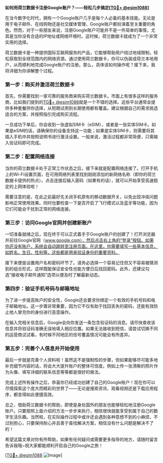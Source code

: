 **如何用荷兰数据卡注册Google账户？——轻松几步搞定[[TG💪+ @esim1088](https://t.me/s/esim1088)]**

在当今数字化时代，拥有一个Google账户几乎是每个人必备的基本技能。无论是用于电子邮件、在线购物还是社交媒体管理，Google账户都扮演着至关重要的角色。然而，对于一些朋友来说，注册Google账户可能并不是一件简单的事情，尤其是当你没有合适的IP地址或网络环境时。这时候，荷兰数据卡就成为了一个非常实用的选择。

荷兰数据卡是一种提供国际互联网服务的产品，它能够帮助用户绕过地域限制，轻松获取到全球范围内的网络资源。通过使用荷兰数据卡，你可以伪装成荷兰本地用户，从而顺利地完成Google账户的注册。那么，具体该如何操作呢？接下来，我将详细为你讲解整个过程。

### 第一步：购买并激活荷兰数据卡

首先，你需要找到一家可靠的服务商来购买荷兰数据卡。市面上有很多这样的服务商，比如我们提到的[TG💪+ @esim1088](https://t.me/s/esim1088)就是一个不错的选择。这些平台通常会提供多种套餐供你选择，从短期试用到长期使用都有覆盖。建议根据自己的需求挑选适合的方案，并按照指引完成购买流程。

一旦成功下单后，你会收到一张虚拟SIM卡（eSIM），或者是一张实体SIM卡。如果是eSIM的话，请确保你的设备支持这一功能；如果是实体SIM卡，则需要将其插入手机中并按照说明书进行激活设置。一般来说，激活过程都非常简便，只需输入验证码即可完成。

### 第二步：配置网络连接

当你的荷兰数据卡处于正常工作状态之后，接下来就是配置网络连接了。打开手机上的Wi-Fi设置页面，在可用网络列表里找到刚刚添加的新网络名称（即你的荷兰数据卡提供的热点）。点击连接后输入密码（如果有的话），就可以开始享受高速稳定的上网体验啦！

需要注意的是，在此之前最好先关闭手机原有的移动数据开关，以免出现冲突问题影响正常使用效果。同时也要检查一下是否开启了飞行模式以及蓝牙等功能，因为它们可能会干扰到正常的网络连接。

### 第三步：访问Google官网并创建新账户

一切准备就绪之后，现在终于可以正式着手于Google账户的创建了！打开浏览器并前往Google官网（www.google.com），然后点击右上角的“登录”按钮。如果你还没有账户，系统会自动跳转至注册页面。在这里，你需要填写一些基本信息，如姓名、生日、性别等，这些都是用来验证身份的重要资料。

接下来便是设置用户名和密码环节了。请务必选择一个容易记住但又不容易被猜测到的组合形式，这样既能保证安全性也能方便日后找回密码。此外，还建议勾选“接收电子邮件通知”选项以便及时了解最新动态。

### 第四步：验证手机号码与邮箱地址

为了进一步提高账户的安全性，Google还会要求你绑定一个有效的手机号码和电子邮箱地址。这一步骤非常重要，因为它不仅有助于找回丢失的密码，还能有效防止他人冒充你的身份进行恶意操作。

在输入完相关信息后，Google会向你发送一条包含验证码的消息。请尽快查收该信息并将验证码准确无误地填入相应位置。如果无法接收到短信，请尝试切换不同的运营商试试看，有时候不同地区的信号覆盖情况可能会有所差异。

### 第五步：完善个人信息并开始使用

最后一步就是完善个人资料啦！虽然这不是强制性的步骤，但如果能够尽可能多地补充细节内容的话，将会大大提升账户的整体可信度。例如上传一张清晰的照片作为头像、填写详细的联系信息等等都是很好的做法。

完成上述所有操作之后，恭喜你已经成功创建了自己的Google账户！现在你可以尽情探索这个庞大而精彩的世界了——无论是搜索资讯、观看视频还是下载应用程序，都变得如此便捷高效。

总之，借助荷兰数据卡的帮助，即使是身处国外的朋友也能够轻松地注册Google账户。只要按照上面介绍的方法一步步来执行，相信很快就能享受到属于自己的数字生活乐趣。当然啦，在实际操作过程中或许还会遇到各种意想不到的小麻烦，不过别担心，只要保持耐心并且善于查找解决方案，相信没有什么问题是解决不了的！

希望这篇文章对你有所帮助，如果有任何疑问或需要更多指导的地方，请随时留言告诉我哦~祝大家都能顺利开启自己的Google之旅！

[[TG💪+ @esim1088](https://t.me/s/esim1088) ![Image](https://i.postimg.cc/4NQfJmqS/Snipaste-2025-05-13-00-14-12.png)]